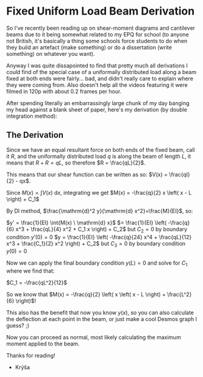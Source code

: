# Fixed Uniform Load Beam Derivation

So I've recently been reading up on shear-moment diagrams and cantilever beams due to it being somewhat related to my EPQ for school (to anyone not British, it's basically a thing some schools force students to do when they build an artefact (make something) or do a dissertation (write something) on whatever you want).

Anyway I was quite dissapointed to find that pretty much all derivations I could find of the special case of a uniformally distributed load along a beam fixed at both ends were fairly... bad, and didn't really care to explain where they were coming from. Also doesn't help all the videos featuring it were filmed in 120p with about 0.2 frames per hour.

After spending literally an embarrassingly large chunk of my day banging my head against a blank sheet of paper, here's my derivation (by double integration method):

## The Derivation

Since we have an equal resultant force on both ends of the fixed beam, call it $R$, and the uniformally distributed load $q$ is along the beam of length $L$, it means that $R + R = qL$, so therefore $R = \frac{qL}{2}$.

This means that our shear function can be written as so: $V(x) = \frac{ql}{2} - qx$.

Since $M(x) = \int{V(x) \ \mathrm{d} x}$, integrating we get $M(x) = -\frac{q}{2} x \left( x - L \right) + C_1$

By DI method, $\frac{\mathrm{d}^2 y}{\mathrm{d} x^2}=\frac{M}{EI}$, so:

$y' = \frac{1}{EI} \int{M(x) \ \mathrm{d} x}$
$= \frac{1}{EI} \left( -\frac{q}{6} x^3 + \frac{qL}{4} x^2 + C_1 x \right) + C_2$ but $C_2 = 0$ by boundary condition $y'(0) = 0$
$y = \frac{1}{EI} \left( -\frac{q}{24} x^4 + \frac{qL}{12} x^3 + \frac{C_1}{2} x^2 \right) + C_2$ but $C_3 = 0$ by boundary condition $y(0) = 0$

Now we can apply the final boundary condition $y(L) = 0$ and solve for $C_1$ where we find that:

$C_1 = -\frac{qL^2}{12}$

So we know that $M(x) = -\frac{q}{2} \left( x \left( x - L \right) + \frac{L^2}{6} \right)$!

This also has the benefit that now you know $y(x)$, so you can also calculate the deflection at each point in the beam, or just make a cool Desmos graph I guess? ;)

Now you can proceed as normal, most likely calculating the maximum moment applied to the beam.

Thanks for reading!

- Krýša
